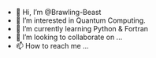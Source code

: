 - 👋 Hi, I’m @Brawling-Beast
- 👀 I’m interested in Quantum Computing.
- 🌱 I’m currently learning Python & Fortran
- 💞️ I’m looking to collaborate on ...
- 📫 How to reach me ...

<!---
Brawling-Beast/Brawling-Beast is a ✨ special ✨ repository because its `README.md` (this file) appears on your GitHub profile.
You can click the Preview link to take a look at your changes.
--->
